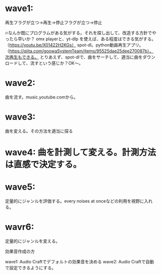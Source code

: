# wave1: 
再生フラグが立つ→再生→停止フラグが立つ→停止

🔥なんか既にプログラムがある気がする。それを探し出して、改造する方針でやったら早いか？
omx playerと、yt-dlp を使えば、ある程度はできる気がする。（https://youtu.be/X01422H2KGs）
spot-dl。python動画再生アプリ。（https://qiita.com/goowaSystemTeam/items/95525dae25dee270087b）。次再生もできる。
とりあえず、spot-dlで、曲をサーチして、適当に曲をダウンロードして、流すという感じか？OK～。

# wave2: 
曲を流す。music.youtube.comから。

# wave3:
曲を変える。その方法を適当に探る

# wave4: 曲を計測して変える。計測方法は直感で決定する。

# wave5: 
定量的にジャンルを評価する。every noises at onceなどの利用を視野に入れる。

# wavr6: 
定量的にジャンルを変える。

効果音作成の方

wave1: Audio Craftでデフォルトの効果音を決める
wave2: Audio Craftで自動で設定できるようにする。